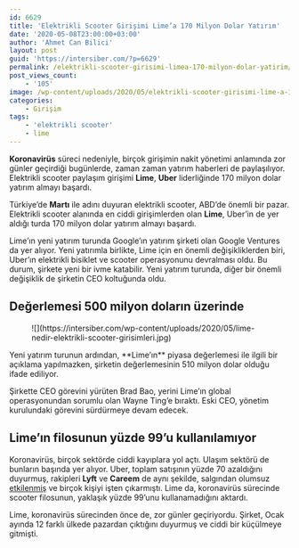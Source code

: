 ```yaml
---
id: 6629
title: 'Elektrikli Scooter Girişimi Lime’a 170 Milyon Dolar Yatırım'
date: '2020-05-08T23:00:00+03:00'
author: 'Ahmet Can Bilici'
layout: post
guid: 'https://intersiber.com/?p=6629'
permalink: /elektrikli-scooter-girisimi-limea-170-milyon-dolar-yatirim/
post_views_count:
    - '105'
image: /wp-content/uploads/2020/05/elektrikli-scooter-girisimi-lime-a-170-milyon-dolar-yatirim.jpeg
categories:
    - Girişim
tags:
    - 'elektrikli scooter'
    - lime
---
```


**Koronavirüs** süreci nedeniyle, birçok girişimin nakit yönetimi anlamında zor günler geçirdiği bugünlerde, zaman zaman yatırım haberleri de paylaşılıyor. Elektrikli scooter paylaşım girişimi **Lime**, **Uber** liderliğinde 170 milyon dolar yatırım almayı başardı.

Türkiye’de **Martı** ile adını duyuran elektrikli scooter, ABD’de önemli bir pazar. Elektrikli scooter alanında en ciddi girişimlerden olan **Lime**, Uber’in de yer aldığı turda 170 milyon dolar yatırım almayı başardı.

Lime’ın yeni yatırım turunda Google’ın yatırım şirketi olan Google Ventures da yer alıyor. Yeni yatırımla birlikte, Lime için en önemli değişikliklerden biri, Uber’ın elektrikli bisiklet ve scooter operasyonunu devralması oldu. Bu durum, şirkete yeni bir ivme katabilir. Yeni yatırım turunda, diğer bir önemli değişiklik de şirketin CEO koltuğunda oldu.

## Değerlemesi 500 milyon doların üzerinde

<figure class="wp-block-image size-large">![](https://intersiber.com/wp-content/uploads/2020/05/lime-nedir-elektrikli-scooter-girisimleri.jpg)</figure>Yeni yatırım turunun ardından, **Lime’ın** piyasa değerlemesi ile ilgili bir açıklama yapılmazken, şirketin değerlemesinin 510 milyon dolar olduğu ifade ediliyor.

Şirkette CEO görevini yürüten Brad Bao, yerini Lime’ın global operasyonundan sorumlu olan Wayne Ting’e bıraktı. Eski CEO, yönetim kurulundaki görevini sürdürmeye devam edecek.

## Lime’ın filosunun yüzde 99’u kullanılamıyor

Koronavirüs, birçok sektörde ciddi kayıplara yol açtı. Ulaşım sektörü de bunların başında yer alıyor. Uber, toplam satışının yüzde 70 azaldığını duyurmuş, rakipleri **Lyft** ve **Careem** de aynı şekilde, salgından olumsuz [etkilenmiş](https://intersiber.com/uberin-rakibi-lyft-koronavirus-surecinde-satislarin-yuzde-70-dustugunu-acikladi/) ve birçok kişiyi işten çıkarmıştı. Lime da, koronavirüs sürecinde scooter filosunun, yaklaşık yüzde 99’unu kullanamadığını aktardı.

Lime, koronavirüs sürecinden önce de, zor günler geçiriyordu. Şirket, Ocak ayında 12 farklı ülkede pazardan çıktığını duyurmuş ve ciddi bir küçülmeye gitmişti.